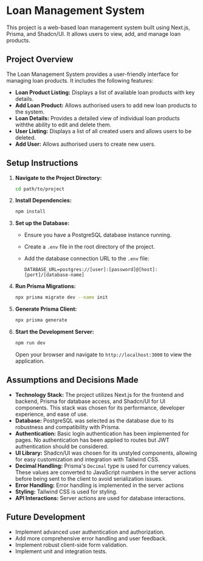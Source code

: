 # Loan Management System

This project is a web-based loan management system built using Next.js, Prisma, and Shadcn/UI. It allows users to view, add, and manage loan products.

## Project Overview

The Loan Management System provides a user-friendly interface for managing loan products.  It includes the following features:

*   **Loan Product Listing:** Displays a list of available loan products with key details.
*   **Add Loan Product:**  Allows authorised users to add new loan products to the system.
*   **Loan Details:** Provides a detailed view of individual loan products withthe ability to edit and delete them.
*   **User Listing:** Displays a list of all created users and allows users to be deleted.
*   **Add User:** Allows authorised users to create new users.

## Setup Instructions

1.  **Navigate to the Project Directory:**

    ```bash
    cd path/to/project
    ```

2.  **Install Dependencies:**

    ```bash
    npm install
    ```

3.  **Set up the Database:**

    *   Ensure you have a PostgreSQL database instance running.
    *   Create a `.env` file in the root directory of the project.
    *   Add the database connection URL to the `.env` file:

        ```
        DATABASE_URL=postgres://[user]:[password]@[host]:[port]/[database-name]
        ```

4.  **Run Prisma Migrations:**

    ```bash
    npx prisma migrate dev --name init
    ```

5.  **Generate Prisma Client:**

    ```bash
    npx prisma generate
    ```

6.  **Start the Development Server:**

    ```bash
    npm run dev
    ```

    Open your browser and navigate to `http://localhost:3000` to view the application.

## Assumptions and Decisions Made

*   **Technology Stack:** The project utilizes Next.js for the frontend and backend, Prisma for database access, and Shadcn/UI for UI components.  This stack was chosen for its performance, developer experience, and ease of use.
*   **Database:** PostgreSQL was selected as the database due to its robustness and compatibility with Prisma.
*   **Authentication:**  Basic login authentication has been implemented for pages. No authentication has been applied to routes but JWT authentication should be considered.
*   **UI Library:** Shadcn/UI was chosen for its unstyled components, allowing for easy customization and integration with Tailwind CSS.
*   **Decimal Handling:**  Prisma's `Decimal` type is used for currency values.  These values are converted to JavaScript numbers in the server actions before being sent to the client to avoid serialization issues.
*   **Error Handling:** Error handling is implemented in the server actions
*   **Styling:** Tailwind CSS is used for styling.
*   **API Interactions:** Server actions are used for database interactions.

## Future Development

*   Implement advanced user authentication and authorization.
*   Add more comprehensive error handling and user feedback.
*   Implement robust client-side form validation.
*   Implement unit and integration tests.